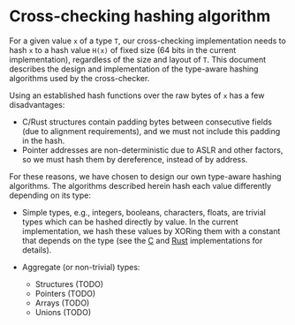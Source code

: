 # Cross-checking hashing algorithm
For a given value `x` of a type `T`, our cross-checking implementation needs to hash `x` to a hash value `H(x)` of fixed size 
(64 bits in the current implementation), regardless of the size and layout of `T`.
This document describes the design and implementation of the type-aware hashing algorithms used by the cross-checker.

Using an established hash functions over the raw bytes of `x` has a few disadvantages:
 * C/Rust structures contain padding bytes between consecutive fields (due to alignment requirements), and we must not include
   this padding in the hash.
 * Pointer addresses are non-deterministic due to ASLR and other factors, so we must hash them by dereference, instead of by address.

For these reasons, we have chosen to design our own type-aware hashing algorithms.
The algorithms described herein hash each value differently depending on its type:
  * Simple types, e.g., integers, booleans, characters, floats, are trivial types which can be hashed directly by value.
  In the current implementation, we hash these values by XORing them with a constant that depends on the type
  (see the [C](../cross-checks/c-checks/clang-plugin/runtime/hash.c) and [Rust](../cross-checks/rust-checks/runtime/src/hash/simple.rs) implementations for details).
 
  * Aggregate (or non-trivial) types:
    * Structures (TODO)
    * Pointers (TODO)
    * Arrays (TODO)
    * Unions (TODO)
